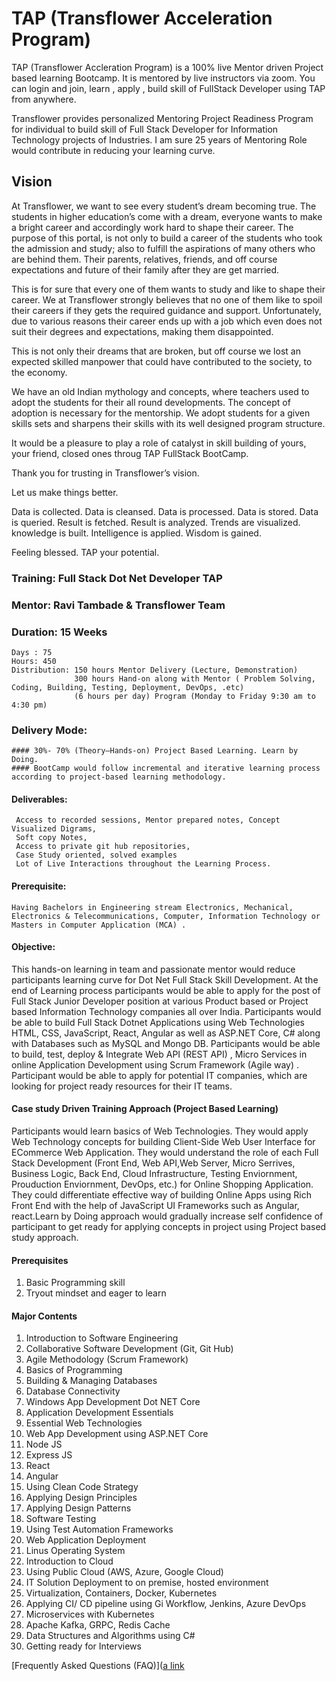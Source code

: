 # TAP (Transflower Acceleration Program)

TAP (Transflower Accleration Program) is a  100% live Mentor driven Project based learning Bootcamp. It is mentored by live instructors via zoom. You can login and join, learn , apply , build skill of FullStack Developer using TAP from anywhere.

Transflower provides personalized Mentoring Project Readiness Program for individual to build skill of Full Stack Developer for Information Technology projects of  Industries. I am sure 25 years of Mentoring Role would contribute in reducing your learning curve.

## Vision

At Transflower, we want to see every student’s dream becoming true. The students in higher education’s come with a dream, everyone wants to make a bright career and accordingly work hard to shape their career. The purpose of this portal, is not only to build a career of the students who took the admission and study; also to fulfill the aspirations of many others who are behind them. Their parents, relatives, friends, and off course expectations and future of their family after they are get married.

This is for sure that every one of them wants to study and like to shape their career. We at Transflower strongly believes that no one of them like to spoil their careers if they gets the required guidance and support. Unfortunately, due to various reasons their career ends up with a job which even does not suit their degrees and expectations, making them disappointed.

This is not only their dreams that are broken, but off course we lost an expected skilled manpower that could have contributed to the society, to the economy.

We have an old Indian mythology and concepts, where teachers used to adopt the students for their all round developments. The concept of adoption is necessary for the mentorship. We  adopt students for a given skills sets and sharpens their skills with its well designed program structure.

It  would be a pleasure to play a role of catalyst in skill building of yours, your friend, closed ones throug TAP FullStack BootCamp. 

Thank you for trusting in Transflower’s vision.

Let us make things better.

Data is collected.
Data is cleansed.
Data is processed.
Data is stored.
Data is queried.
Result is fetched.
Result is analyzed.
Trends are visualized.
knowledge is built.
Intelligence is applied.
Wisdom is gained.

Feeling blessed.
TAP your potential.


### Training: Full Stack Dot Net Developer TAP
### Mentor: Ravi Tambade & Transflower Team
### Duration: 15 Weeks 
    Days : 75
    Hours: 450
    Distribution: 150 hours Mentor Delivery (Lecture, Demonstration)
                  300 hours Hand-on along with Mentor ( Problem Solving, Coding, Building, Testing, Deployment, DevOps, .etc)
                  (6 hours per day) Program (Monday to Friday 9:30 am to 4:30 pm)

### Delivery Mode: 
    #### 30%- 70% (Theory—Hands-on) Project Based Learning. Learn by Doing. 
	#### BootCamp would follow incremental and iterative learning process according to project-based learning methodology.

#### Deliverables: 
     Access to recorded sessions, Mentor prepared notes, Concept Visualized Digrams,
     Soft copy Notes, 
     Access to private git hub repositories,
     Case Study oriented, solved examples
     Lot of Live Interactions throughout the Learning Process. 

#### Prerequisite: 
    Having Bachelors in Engineering stream Electronics, Mechanical, Electronics & Telecommunications, Computer, Information Technology or Masters in Computer Application (MCA) . 

#### Objective: 
This hands-on learning in team and passionate mentor would reduce participants learning curve for Dot Net Full Stack Skill Development. At the end of Learning process participants would be able to apply  for the post of Full Stack Junior Developer position at various Product based or Project based Information Technology  companies all over India. Participants would be able to build Full Stack Dotnet Applications using Web Technologies   HTML, CSS, JavaScript, React, Angular as well as ASP.NET Core, C# along with Databases such as MySQL and Mongo DB. Participants would be able to build, test, deploy & Integrate Web API (REST API) , Micro Services  in online Application Development using  Scrum Framework (Agile way) . Participant would be able to apply for potential IT companies, which are looking for project ready resources for their IT teams.

#### Case study Driven Training Approach (Project Based Learning)

Participants would learn basics of Web Technologies. They would apply Web Technology concepts for building Client-Side Web User Interface for ECommerce Web Application. They would understand the role of each Full Stack Development (Front End, Web API,Web Server, Micro Serrives, Business Logic, Back End, Cloud Infrastructure, Testing Enviornment, Prouduction Enviornment, DevOps, etc.) for Online Shopping Application. They could differentiate  effective way of building Online Apps using Rich Front End  with the help of JavaScript UI Frameworks such as Angular, react.Learn by Doing approach would gradually increase self confidence of participant to get ready for applying concepts in project using Project based study approach.

#### Prerequisites
1. Basic Programming skill
2. Tryout mindset and eager to learn

#### Major Contents

1.	Introduction to Software Engineering
2.	Collaborative Software Development (Git, Git Hub)
3.	Agile Methodology (Scrum Framework)
4.	Basics of Programming
5.	Building & Managing Databases
6.	Database Connectivity
7.	Windows App Development Dot NET Core
8.	Application Development Essentials
9.	Essential Web Technologies
10.	Web App Development using ASP.NET Core
11.	Node JS
12.	Express JS
13.	React
14.	Angular
15.	Using Clean Code Strategy
16.	Applying Design Principles
17.	Applying Design Patterns
18.	Software Testing
19.	Using Test Automation Frameworks
20.	Web Application Deployment
21.	Linus Operating System
22.	Introduction to Cloud
23.	Using Public Cloud (AWS, Azure, Google Cloud)
24.	IT Solution Deployment to on premise, hosted environment
25.	Virtualization, Containers, Docker, Kubernetes
26.	Applying CI/ CD pipeline using Gi Workflow, Jenkins, Azure DevOps
27.	Microservices with Kubernetes
28.	Apache Kafka, GRPC, Redis Cache
29.	Data Structures and Algorithms using C#
30.	Getting ready for Interviews


[Frequently Asked Questions (FAQ)]([a link](https://github.com/RaviTambade/tap/blob/main/FAQ.md)

